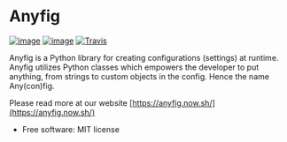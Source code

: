 # Anyfig

[![image](https://img.shields.io/pypi/v/anyfig.svg)](https://pypi.org/project/anyfig/)
[![image](https://img.shields.io/pypi/pyversions/anyfig.svg)](https://pypi.org/project/anyfig/)
[![Travis](https://img.shields.io/travis/OlofHarrysson/anyfig/master.svg?logo=travis)](https://travis-ci.org/c4urself/anyfig)

Anyfig is a Python library for creating configurations (settings) at runtime. Anyfig utilizes Python classes which empowers the developer to put anything, from strings to custom objects in the config. Hence the name Any(con)fig.

Please read more at our website [https://anyfig.now.sh/](https://anyfig.now.sh/)

* Free software: MIT license